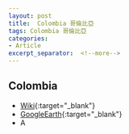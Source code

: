 ```yaml
---
layout: post
title:  Colombia 哥倫比亞
tags: Colombia 哥倫比亞 
categories:
- Article
excerpt_separator:  <!--more-->
---
```

## Colombia 
- [Wiki](https://zh.wikipedia.org/w/index.php?search=Colombia "Wiki"){:target="_blank"} 
- [GoogleEarth](https://earth.google.com/web/search/Colombia "GoogleEarth"){:target="_blank"} 
- A 

